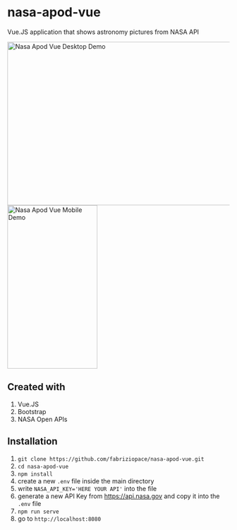 # nasa-apod-vue
Vue.JS application that shows astronomy pictures from NASA API

<img src="desktop-demo-app.gif" alt="Nasa Apod Vue Desktop Demo" width="600" height="370"/> <img src="mobile-demo-app.gif" alt="Nasa Apod Vue Mobile Demo" width="204" height="370" />

## Created with
1. Vue.JS
2. Bootstrap
3. NASA Open APIs 

## Installation
1. `git clone https://github.com/fabriziopace/nasa-apod-vue.git`
2. `cd nasa-apod-vue`
3. `npm install`
4. create a new `.env` file inside the main directory
5. write `NASA_API_KEY='HERE YOUR API'` into the file 
6. generate a new API Key from https://api.nasa.gov and copy it into the `.env` file
7. `npm run serve`
8. go to `http://localhost:8080`
